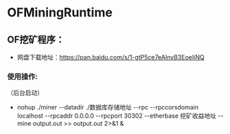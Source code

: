 # OFMiningRuntime
## OF挖矿程序：

- 网盘下载地址：https://pan.baidu.com/s/1-gtP5ce7eAInvB3EoeIiNQ

### 使用操作:

（后台启动）
- nohup ./miner --datadir ./数据库存储地址 --rpc --rpccorsdomain localhost --rpcaddr 0.0.0.0 --rpcport 30302  --etherbase 挖矿收益地址 --mine output.out >> output.out 2>&1 &

